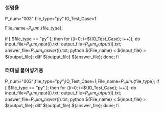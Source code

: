 ### 설명용
P_num="003"
file_type="py"
IO_Test_Case=1

File_name=${P_num}.${file_type};

if [ $file_type == "py" ]; then
    for ((i=0; i<${IO_Test_Case}; i++));
    do
        input_file=${P_num}_input${i}.txt;
        output_file=${P_num}_output${i}.txt;
        answer_file=${P_num}_answer${i}.txt;
        python ${File_name} < ${input_file} > ${output_file};
        diff ${output_file} ${answer_file};
    done;
fi

### 터미널 붙여넣기용
P_num="003";file_type="py";IO_Test_Case=1;File_name=${P_num}.${file_type};
if [ $file_type == "py" ]; then for ((i=0; i<${IO_Test_Case}; i++));    do
        input_file=${P_num}_input${i}.txt;
        output_file=${P_num}_output${i}.txt;
        answer_file=${P_num}_answer${i}.txt;
        python ${File_name} < ${input_file} > ${output_file};
        diff ${output_file} ${answer_file};
    done;
fi